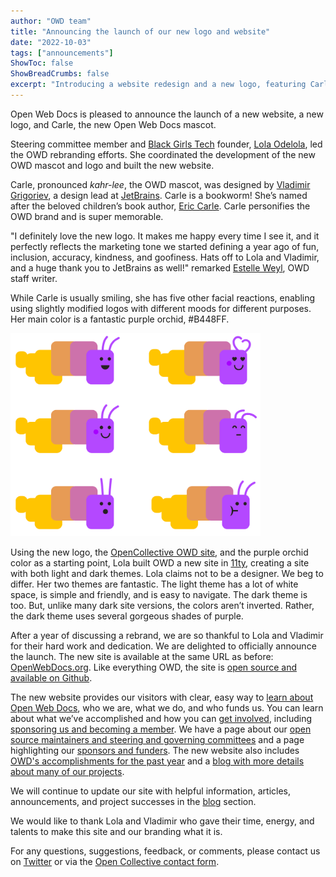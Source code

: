 ```yaml
---
author: "OWD team"
title: "Announcing the launch of our new logo and website"
date: "2022-10-03"
tags: ["announcements"]
ShowToc: false
ShowBreadCrumbs: false
excerpt: "Introducing a website redesign and a new logo, featuring Carle the bookworm"
---
```


Open Web Docs is pleased to announce the launch of a new website, a new logo, and Carle, the new Open Web Docs mascot.

Steering committee member and [Black Girls Tech](https://www.blackgirlsintech.org/) founder, [Lola Odelola](https://lolaodelola.dev/), led the OWD rebranding efforts. She coordinated the development of the new OWD mascot and logo and built the new website. 

Carle, pronounced *kahr-lee*, the OWD mascot, was designed by [Vladimir Grigoriev](https://nl.linkedin.com/in/grigza), a design lead at [JetBrains](https://Jetbrains.com). Carle is a bookworm! She’s named after the beloved children’s book author, [Eric Carle](https://eric-carle.com/). Carle personifies the OWD brand and is super memorable.  

"I definitely love the new logo. It makes me happy every time I see it, and it perfectly reflects the marketing tone we started defining a year ago of fun, inclusion, accuracy, kindness, and goofiness. Hats off to Lola and Vladimir, and a huge thank you to JetBrains as well!" remarked [Estelle Weyl](https://github.com/estelle), OWD staff writer. 

While Carle is usually smiling, she has five other facial reactions, enabling using slightly modified logos with different moods for different purposes. Her main color is a fantastic purple orchid, #B448FF.

<img width="400" alt="Carle the bookworm with six different facial expressions" src="/assets/img/sixworms.png">

Using the new logo, the [OpenCollective OWD site](https://opencollective.com/open-web-docs), and the purple orchid color as a starting point, Lola built OWD a new site in [11ty](https://www.11ty.dev/), creating a site with both light and dark themes. Lola claims not to be a designer. We beg to differ. Her two themes are fantastic. The light theme has a lot of white space, is simple and friendly, and is easy to navigate. The dark theme is too. But, unlike many dark site versions, the colors aren’t inverted. Rather, the dark theme uses several gorgeous shades of purple.

After a year of discussing a rebrand, we are so thankful to Lola and Vladimir for their hard work and dedication. We are delighted to officially announce the launch. The new site is available at the same URL as before: [OpenWebDocs.org](https://OpenWebDocs.org). Like everything OWD, the site is [open source and available on Github](https://github.com/openwebdocs/owd-website/). 

The new website provides our visitors with clear, easy way to [learn about Open Web Docs](https://openwebdocs.org/), who we are, what we do, and who funds us. You can learn about what we’ve accomplished and how you can [get involved](https://openwebdocs.org/get-involved/), including [sponsoring us and becoming a member](https://openwebdocs.org/membership/). We have a page about our [open source maintainers and steering and governing committees](https://openwebdocs.org/team/) and a page highlighting our [sponsors and funders](https://openwebdocs.org/sponsors/). The new website also includes [OWD's accomplishments for the past year](https://openwebdocs.org/content/reports/2021/) and a [blog with more details about many of our projects](https://openwebdocs.org/blog/). 

We will continue to update our site with helpful information, articles, announcements, and project successes in the [blog](https://openwebdocs.org/content/posts/) section.

We would like to thank Lola and Vladimir who gave their time, energy, and talents to make this site and our branding what it is.

For any questions, suggestions, feedback, or comments, please contact us on [Twitter](https://twitter.com/OpenWebDocs) or via the [Open Collective contact form](https://opencollective.com/open-web-docs/contact).

